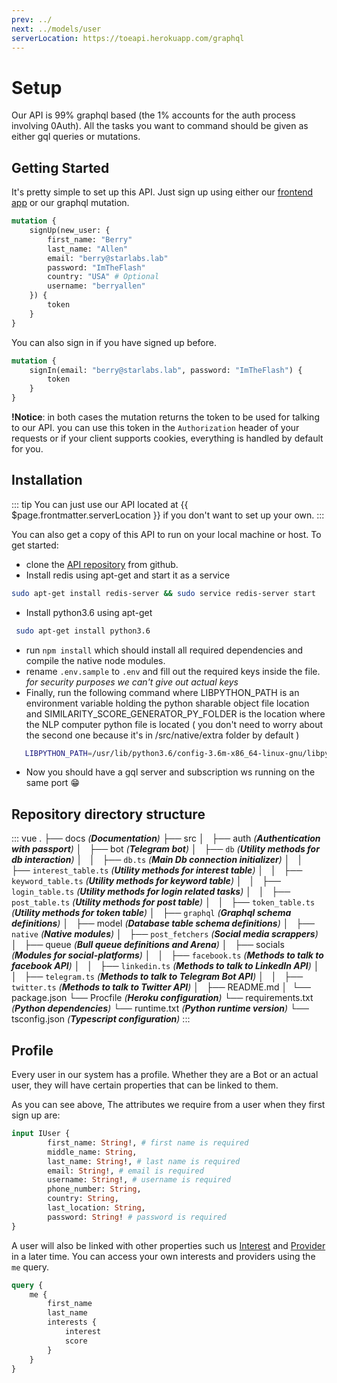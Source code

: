 ```yaml
---
prev: ../
next: ../models/user
serverLocation: https://toeapi.herokuapp.com/graphql
---
```

# Setup
Our API is 99% graphql based (the 1% accounts for the auth process involving 0Auth). All the tasks you want to command should be given as either gql queries or mutations.

## Getting Started 
It's pretty simple to set up this API. Just sign up using either our [frontend app]('https://github.com/brookmg/TodayOnEarth_frontend') or our graphql mutation.

```graphql
mutation {
    signUp(new_user: {
        first_name: "Berry"
        last_name: "Allen"
        email: "berry@starlabs.lab"
        password: "ImTheFlash"
        country: "USA" # Optional
        username: "berryallen"
    }) {
        token
    }
}
```

You can also sign in if you have signed up before. 

```graphql
mutation {
    signIn(email: "berry@starlabs.lab", password: "ImTheFlash") {
        token
    }
}
```

**!Notice**: in both cases the mutation returns the token to be used for talking to our API. you can use this token in the `Authorization` header of your requests or if your client supports cookies, everything is handled by default for you.

## Installation <Badge text="Advanced" type="warning"/>

::: tip 
You can just use our API located at {{ $page.frontmatter.serverLocation }} if you don't want to set up your own.
:::

You can also get a copy of this API to run on your local machine or host. To get started:
 - clone the [API repository]('https://github.com/brookmg/TodayOnEarth_Backend') from github. 
 - Install redis using apt-get and start it as a service
 ```bash 
 sudo apt-get install redis-server && sudo service redis-server start
 ```
 - Install python3.6 using apt-get
 ```bash 
  sudo apt-get install python3.6
 ```
 - run ` npm install ` which should install all required dependencies and compile the native node modules.
 - rename `.env.sample` to `.env` and fill out the required keys inside the file. _for security purposes we can't give out actual keys_
 - Finally, run the following command where LIBPYTHON_PATH is an environment variable holding the python sharable object file location and SIMILARITY_SCORE_GENERATOR_PY_FOLDER is the location where the NLP computer python file is located ( you don't need to worry about the second one because it's in /src/native/extra folder by default )
 ```bash
    LIBPYTHON_PATH=/usr/lib/python3.6/config-3.6m-x86_64-linux-gnu/libpython3.6.so SIMILARITY_SCORE_GENERATOR_PY_FOLDER=${LOCATION_OF_PROJECT_CLONE}/src/native/extra npm run dev
 ``` 
 - Now you should have a gql server and subscription ws running on the same port 😁
 
## Repository directory structure

<!-- textlint-disable terminology -->

::: vue
.
├── docs _(**Documentation**)_
├── src
│   ├── auth _(**Authentication with passport**)_
│   ├── bot _(**Telegram bot**)_
│   ├── `db` _(**Utility methods for db interaction**)_
│   │   ├── `db.ts` _(**Main Db connection initializer**)_
│   │   ├── `interest_table.ts` _(**Utility methods for interest table**)_
│   │   ├── `keyword_table.ts` _(**Utility methods for keyword table**)_
│   │   ├── `login_table.ts` _(**Utility methods for login related tasks**)_
│   │   ├── `post_table.ts` _(**Utility methods for post table**)_
│   │   ├── `token_table.ts` _(**Utility methods for token table**)_
│   ├── `graphql` _(**Graphql schema definitions**)_
│   ├── model _(**Database table schema definitions**)_
│   ├── `native` _(**Native modules**)_
│   ├── `post_fetchers` _(**Social media scrappers**)_
│   ├── queue _(**Bull queue definitions and Arena**)_
│   ├── socials _(**Modules for social-platforms**)_
│   │   ├── `facebook.ts` _(**Methods to talk to facebook API**)_
│   │   ├── `linkedin.ts` _(**Methods to talk to LinkedIn API**)_
│   │   ├── `telegram.ts` _(**Methods to talk to Telegram Bot API**)_
│   │   ├── `twitter.ts` _(**Methods to talk to Twitter API**)_
│   ├── README.md
│ 
└── package.json
└── Procfile _(**Heroku configuration**)_
└── requirements.txt _(**Python dependencies**)_
└── runtime.txt _(**Python runtime version**)_
└── tsconfig.json _(**Typescript configuration**)_
:::

<!-- textlint-enable -->

## Profile
Every user in our system has a profile. Whether they are a Bot or an actual user, they will have certain properties that can be linked to them.

As you can see above, The attributes we require from a user when they first sign up are: 
```graphql
input IUser {
        first_name: String!, # first name is required
        middle_name: String,
        last_name: String!, # last name is required
        email: String!, # email is required
        username: String!, # username is required
        phone_number: String,
        country: String,
        last_location: String,
        password: String! # password is required
}
```

A user will also be linked with other properties such us [Interest](/models/interest) and [Provider](/models/provider) in a later time. You can access your own interests and providers using the `me` query.

```graphql
query {
    me {
        first_name
        last_name 
        interests { 
            interest 
            score 
        } 
    }
}
```
